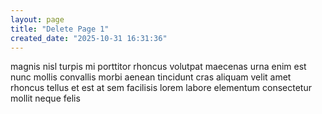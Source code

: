 ```yaml
---
layout: page
title: "Delete Page 1"
created_date: "2025-10-31 16:31:36"
---
```


magnis nisl turpis mi porttitor rhoncus volutpat maecenas urna enim est nunc mollis convallis morbi aenean tincidunt cras aliquam velit amet rhoncus tellus et est at sem facilisis lorem labore elementum consectetur mollit neque felis 
